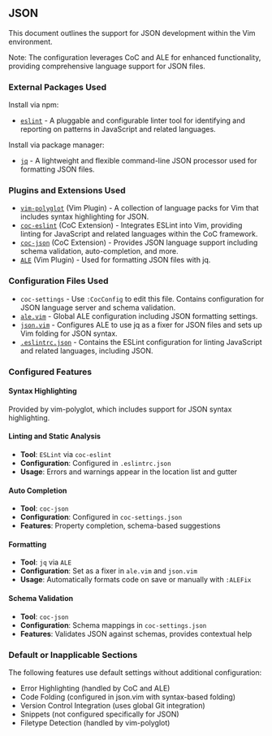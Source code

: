 ## JSON

This document outlines the support for JSON development within the Vim environment.

Note: The configuration leverages CoC and ALE for enhanced functionality, providing comprehensive language support for JSON files.

### External Packages Used

Install via npm:
* [`eslint`](https://eslint.org/) - A pluggable and configurable linter tool for identifying and reporting on patterns in JavaScript and related languages.

Install via package manager:
* [`jq`](https://stedolan.github.io/jq/) - A lightweight and flexible command-line JSON processor used for formatting JSON files.

### Plugins and Extensions Used

* [`vim-polyglot`](https://github.com/sheerun/vim-polyglot) (Vim Plugin) - A collection of language packs for Vim that includes syntax highlighting for JSON.
* [`coc-eslint`](https://github.com/neoclide/coc-eslint) (CoC Extension) - Integrates ESLint into Vim, providing linting for JavaScript and related languages within the CoC framework.
* [`coc-json`](https://github.com/neoclide/coc-json) (CoC Extension) - Provides JSON language support including schema validation, auto-completion, and more.
* [`ALE`](https://github.com/dense-analysis/ale) (Vim Plugin) - Used for formatting JSON files with jq.

### Configuration Files Used

* `coc-settings` - Use `:CocConfig` to edit this file. Contains configuration for JSON language server and schema validation.
* [`ale.vim`](../.vim/pack/settings/start/settings/plugin/ale.vim) - Global ALE configuration including JSON formatting settings.
* [`json.vim`](../.vim/pack/settings/start/settings/after/ftplugin/json.vim) - Configures ALE to use jq as a fixer for JSON files and sets up Vim folding for JSON syntax.
* [`.eslintrc.json`](../.eslintrc.json) - Contains the ESLint configuration for linting JavaScript and related languages, including JSON.

### Configured Features

#### Syntax Highlighting
Provided by vim-polyglot, which includes support for JSON syntax highlighting.

#### Linting and Static Analysis
* **Tool**: `ESLint` via `coc-eslint`
* **Configuration**: Configured in `.eslintrc.json`
* **Usage**: Errors and warnings appear in the location list and gutter

#### Auto Completion
* **Tool**: `coc-json`
* **Configuration**: Configured in `coc-settings.json`
* **Features**: Property completion, schema-based suggestions

#### Formatting
* **Tool**: `jq` via `ALE`
* **Configuration**: Set as a fixer in `ale.vim` and `json.vim`
* **Usage**: Automatically formats code on save or manually with `:ALEFix`

#### Schema Validation
* **Tool**: `coc-json`
* **Configuration**: Schema mappings in `coc-settings.json`
* **Features**: Validates JSON against schemas, provides contextual help

### Default or Inapplicable Sections

The following features use default settings without additional configuration:
* Error Highlighting (handled by CoC and ALE)
* Code Folding (configured in json.vim with syntax-based folding)
* Version Control Integration (uses global Git integration)
* Snippets (not configured specifically for JSON)
* Filetype Detection (handled by vim-polyglot)
